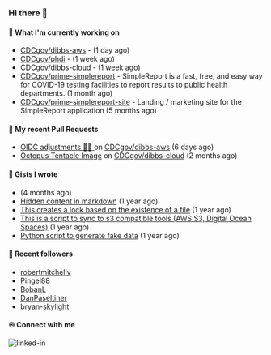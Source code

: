 ### Hi there 👋

#### 🚀 What I'm currently working on

- [CDCgov/dibbs-aws](https://github.com/CDCgov/dibbs-aws) -  (1 day ago)
- [CDCgov/phdi](https://github.com/CDCgov/phdi) -  (1 week ago)
- [CDCgov/dibbs-cloud](https://github.com/CDCgov/dibbs-cloud) -  (1 week ago)
- [CDCgov/prime-simplereport](https://github.com/CDCgov/prime-simplereport) - SimpleReport is a fast, free, and easy way for COVID-19 testing facilities to report results to public health departments. (1 month ago)
- [CDCgov/prime-simplereport-site](https://github.com/CDCgov/prime-simplereport-site) - Landing / marketing site for the SimpleReport application (5 months ago)

#### 🔨 My recent Pull Requests

- [OIDC adjustments 🧑‍🔧 ](https://github.com/CDCgov/dibbs-aws/pull/10) on [CDCgov/dibbs-aws](https://github.com/CDCgov/dibbs-aws) (6 days ago)
- [Octopus Tentacle Image](https://github.com/CDCgov/dibbs-cloud/pull/80) on [CDCgov/dibbs-cloud](https://github.com/CDCgov/dibbs-cloud) (2 months ago)

#### 📓 Gists I wrote

- [](https://gist.github.com/a8c473968f0d87c0532944017f844363) (4 months ago)
- [Hidden content in markdown](https://gist.github.com/cffeb79c933f98279c46906f390fd3a0) (1 year ago)
- [This creates a lock based on the existence of a file](https://gist.github.com/6bb524c02a636a478f49d7387f57869b) (1 year ago)
- [This is a script to sync to s3 compatible tools (AWS S3, Digital Ocean Spaces)](https://gist.github.com/7a42ab3b5203a9eca579f0a80a9dc63b) (1 year ago)
- [Python script to generate fake data](https://gist.github.com/ea13a03b628e2d682334c0adf38400c5) (1 year ago)

#### 👯 Recent followers

- [robertmitchellv](https://github.com/robertmitchellv)
- [Pingel88](https://github.com/Pingel88)
- [BobanL](https://github.com/BobanL)
- [DanPaseltiner](https://github.com/DanPaseltiner)
- [bryan-skylight](https://github.com/bryan-skylight)

#### ♾️ Connect with me
[<img align="left" alt="linked-in" src="https://img.shields.io/badge/linkedin-%230077B5.svg?&style=for-the-badge&logo=linkedin&logoColor=white" />](https://www.linkedin.com/in/alismx)
